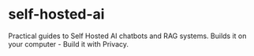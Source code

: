 # self-hosted-ai
Practical guides to Self Hosted AI chatbots and RAG systems. 
Builds it on your computer - Build it with Privacy.
